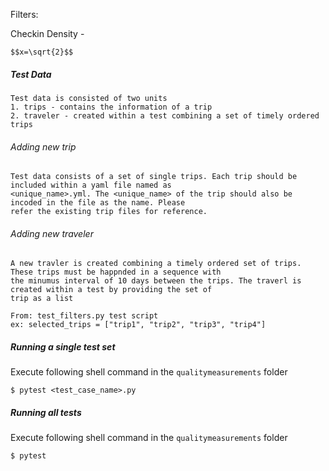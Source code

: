 Filters:

Checkin Density - 

    $$x=\sqrt{2}$$

##### Test Data
 
    Test data is consisted of two units
    1. trips - contains the information of a trip
    2. traveler - created within a test combining a set of timely ordered trips 
    
###### Adding new trip
    Test data consists of a set of single trips. Each trip should be included within a yaml file named as 
    <unique_name>.yml. The <unique_name> of the trip should also be incoded in the file as the name. Please
    refer the existing trip files for reference.
    
###### Adding new traveler
    A new travler is created combining a timely ordered set of trips. These trips must be happnded in a sequence with 
    the minumus interval of 10 days between the trips. The traverl is created within a test by providing the set of
    trip as a list
    
    From: test_filters.py test script
    ex: selected_trips = ["trip1", "trip2", "trip3", "trip4"]



##### Running a single test set

Execute following shell command in the `qualitymeasurements` folder

   `$ pytest <test_case_name>.py`

##### Running all tests

Execute following shell command in the `qualitymeasurements` folder

   `$ pytest`